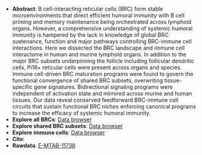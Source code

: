 * **Abstract**:
B cell-interacting reticular cells (BRC) form stable microenvironments that direct efficient humoral immunity with B cell priming and memory maintenance being orchestrated across lymphoid organs. However, a comprehensive understanding of systemic humoral immunity is hampered by the lack in knowledge of global BRC sustenance, function and major pathways controlling BRC-immune cell interactions. Here we dissected the BRC landscape and immune cell interactome in human and murine lymphoid organs. In addition to the major BRC subsets underpinning the follicle including follicular dendritic cells, Pi16+ reticular cells were present across organs and species. Immune cell-driven BRC maturation programs were found to govern the functional convergence of shared BRC subsets, overwriting tissue-specific gene signatures. Bidirectional signaling programs were independent of activation state and mirrored across murine and human tissues. Our data reveal conserved feedforward BRC-immune cell circuits that sustain functional BRC niches enforcing canonical programs to increase the efficacy of systemic humoral immunity.
* **Explore all BRCs**: [Data browser](http://213.167.225.152:3838/CrossSLOmurineBRCBrowser/allBRC/) 
* **Explore shared BRC subsets**: [Data browser](http://213.167.225.152:3838/CrossSLOmurineBRCBrowser/folBRC/) 
* **Explore immune cells**: [Data browser](http://213.167.225.152:3838/CrossSLOmurineBRCBrowser/immCells/) 
* **Cite**: 
* **Rawdata**: [E-MTAB-11738](https://www.ebi.ac.uk/arrayexpress/experiments/E-MTAB-11738/)